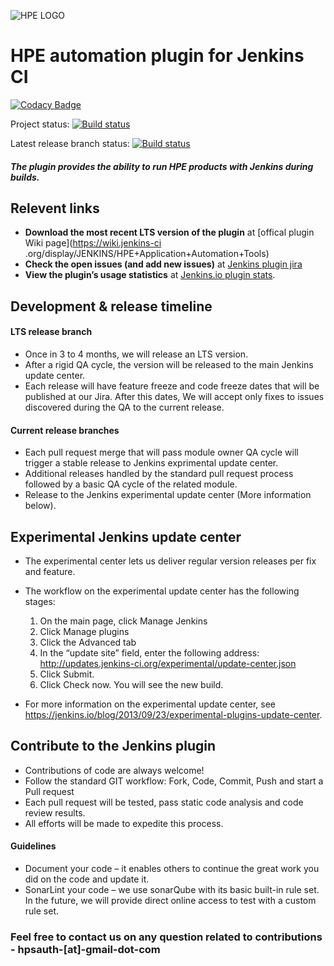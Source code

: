 ![HPE LOGO](https://upload.wikimedia.org/wikipedia/commons/thumb/4/46/Hewlett_Packard_Enterprise_logo.svg/200px-Hewlett_Packard_Enterprise_logo.svg.png)

# HPE automation plugin for Jenkins CI                        

[![Codacy Badge](https://api.codacy.com/project/badge/Grade/8ec4415bffe94fda8ae40415388c063e)](https://www.codacy.com/app/HPEbot/hp-application-automation-tools-plugin?utm_source=github.com&utm_medium=referral&utm_content=hpsa/hp-application-automation-tools-plugin&utm_campaign=badger)

Project status:
[![Build status](https://ci.appveyor.com/api/projects/status/gqd0x8ov1ebqjjcu?svg=true)](https://ci.appveyor.com/project/HPEbot/hp-application-automation-tools-plugin)

Latest release branch status:
[![Build status](https://ci.appveyor.com/api/projects/status/gqd0x8ov1ebqjjcu/branch/latest?svg=true)](https://ci.appveyor.com/project/HPEbot/hp-application-automation-tools-plugin/branch/latest)


##### The plugin provides the ability to run HPE products with Jenkins during builds.

## Relevent links
-	**Download the most recent LTS version of the plugin** at [offical plugin Wiki page](https://wiki.jenkins-ci
.org/display/JENKINS/HPE+Application+Automation+Tools)
-	**Check the open issues (and add new issues)** at [Jenkins plugin jira](https://issues.jenkins-ci.org/issues/?jql=project%20%3D%20JENKINS%20AND%20component%20%3D%20hp-application-automation-tools-plugin)
-	**View the plugin’s usage statistics** at [Jenkins.io plugin stats](http://stats.jenkins.io/plugin-installation-trend/hp-application-automation-tools-plugin.stats.json).

## Development & release timeline 
#### LTS release branch
- Once in 3 to 4 months, we will release an LTS version.
- After a rigid QA cycle, the version will be released to the main Jenkins update center.
- Each release will have feature freeze and code freeze dates that will be published at our Jira. After this dates, We will accept only fixes to issues discovered during the QA to the current release.

#### Current release branches
-	Each pull request merge that will pass module owner QA cycle will trigger a stable release to Jenkins exprimental update center.
- Additional releases handled by the standard pull request process followed by a basic QA cycle of the related module.
-	Release to the Jenkins experimental update center (More information below).
  
## Experimental Jenkins update center
- The experimental center lets us deliver regular version releases per fix and feature.
- The workflow on the experimental update center has the following stages:
	1. On the main page, click Manage Jenkins
	2. Click Manage plugins
	3. Click the Advanced tab
	4. In the “update site” field, enter the following address: http://updates.jenkins-ci.org/experimental/update-center.json
  5. Click Submit.
  6. Click Check now. You will see the new build.
	
- For more information on the experimental update center, see https://jenkins.io/blog/2013/09/23/experimental-plugins-update-center.

## Contribute to the Jenkins plugin
- Contributions of code are always welcome!
- Follow the standard GIT workflow: Fork, Code, Commit, Push and start a Pull request
- Each pull request will be tested, pass static code analysis and code review results.
- All efforts will be made to expedite this process.

#### Guidelines
- Document your code – it enables others to continue the great work you did on the code and update it.
- SonarLint your code – we use sonarQube with its basic built-in rule set. In the future, we will provide direct online access to test with a custom rule set.

### Feel free to contact us on any question related to contributions - hpsauth-[at]-gmail-dot-com



